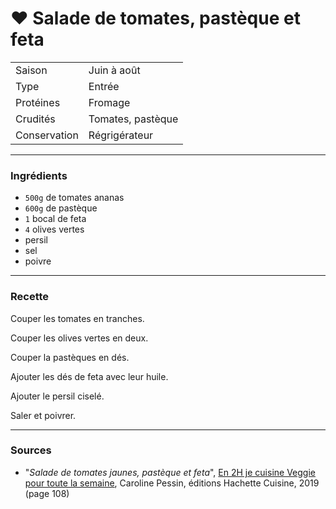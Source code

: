 # ♥ Salade de tomates, pastèque et feta

| | |
|:---|:---|
| Saison | Juin à août |
| Type | Entrée |
| Protéines | Fromage |
| Crudités | Tomates, pastèque |
| Conservation | Régrigérateur |

---

### Ingrédients

* `500g` de tomates ananas
* `600g` de pastèque
* `1` bocal de feta
* `4` olives vertes
* persil
* sel
* poivre

---

### Recette

Couper les tomates en tranches.

Couper les olives vertes en deux.

Couper la pastèques en dés.

Ajouter les dés de feta avec leur huile.

Ajouter le persil ciselé.

Saler et poivrer.

---

### Sources

* "*Salade de tomates jaunes, pastèque et feta*", [En 2H je cuisine Veggie pour toute la semaine](https://www.hachette-pratique.com/en-2h-je-cuisine-veggie-pour-toute-la-semaine-9782017059745), Caroline Pessin, éditions Hachette Cuisine, 2019 (page 108)
